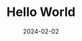 ---
layout: post
title: Hello World
date: 2024-02-02
description: test post
tags: test
categories: sample-posts
related_posts: false
---